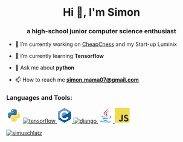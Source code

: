 <h1 align="center">Hi 👋, I'm Simon</h1>
<h3 align="center">a high-school junior computer science enthusiast</h3>

- 🔭 I’m currently working on [CheapChess](https://github.com/Simuschlatz/CheapChess) and my Start-up Luminix

- 🌱 I’m currently learning **Tensorflow**

- 💬 Ask me about **python**

- 📫 How to reach me **simon.mama07@gmail.com**


<h3 align="left">Languages and Tools:</h3>
<p align="left">
<img src="https://raw.githubusercontent.com/devicons/devicon/master/icons/python/python-original.svg" alt="python" width="40" height="40"/> </a> <a href="https://www.tensorflow.org" target="_blank" rel="noreferrer"> <img src="https://www.vectorlogo.zone/logos/tensorflow/tensorflow-icon.svg" alt="tensorflow" width="40" height="40"/> </a>
<a href="https://www.cprogramming.com/" target="_blank" rel="noreferrer"> <img src="https://raw.githubusercontent.com/devicons/devicon/master/icons/c/c-original.svg" alt="c" width="40" height="40"/> </a> <a href="https://www.djangoproject.com/" target="_blank" rel="noreferrer"> <img src="https://cdn.worldvectorlogo.com/logos/django.svg" alt="django" width="40" height="40"/> </a> <a href="https://www.java.com" target="_blank" rel="noreferrer"> <img src="https://raw.githubusercontent.com/devicons/devicon/master/icons/java/java-original.svg" alt="java" width="40" height="40"/> </a> <a href="https://developer.mozilla.org/en-US/docs/Web/JavaScript" target="_blank" rel="noreferrer"> <img src="https://raw.githubusercontent.com/devicons/devicon/master/icons/javascript/javascript-original.svg" alt="javascript" width="40" height="40"/> </a> <a href="https://www.python.org" target="_blank" rel="noreferrer"> 
<p><img align="center" src="https://github-readme-stats.vercel.app/api/top-langs?username=simuschlatz&show_icons=true&locale=en&layout=compact&theme=tokyonight" alt="simuschlatz" /></p>
